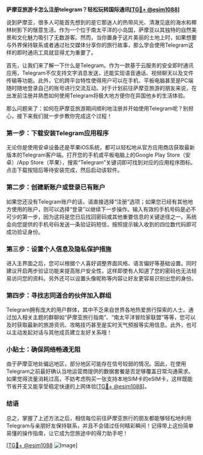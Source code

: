 **萨摩亚旅游卡怎么注册telegram？轻松玩转国际通讯[[TG💪+ @esim1088](https://t.me/s/esim1088)]**

说到萨摩亚，很多人可能首先想到的是它那迷人的热带风光、清澈见底的海水和椰林树影下的惬意生活。作为一个位于南太平洋的小岛国，萨摩亚以其独特的自然美景和文化魅力吸引了无数游客。然而，当你置身于这片美丽的土地上时，如果想要与外界保持联系或者通过社交媒体分享你的旅行故事，那么学会使用Telegram这样的即时通讯工具就显得尤为重要了。

首先，让我们来了解一下什么是Telegram。作为一款基于云服务的安全即时通讯应用，Telegram不仅支持文字消息发送，还能实现语音通话、视频聊天以及文件传输等功能。此外，它的跨平台特性使得用户可以在手机、平板电脑甚至是PC端随时随地登录自己的账号进行交流互动。对于计划前往萨摩亚旅游的朋友来说，在出发前注册并熟悉如何使用Telegram将极大地方便你在异国他乡的生活体验。

那么问题来了：如何在萨摩亚旅游期间顺利地注册并开始使用Telegram呢？别担心，接下来我们就一步步教你完成这个过程！

### 第一步：下载安装Telegram应用程序

无论你是使用安卓设备还是苹果iOS系统，都可以轻松地从官方应用商店获取最新版本的Telegram客户端。打开您的手机或平板电脑上的Google Play Store（安卓）/App Store（苹果），搜索“Telegram”关键词即可找到对应的应用程序图标。点击下载按钮后等待安装完成，然后启动该软件。

### 第二步：创建新账户或登录已有账户

如果您还没有Telegram账户的话，请直接选择“注册”选项；如果您已经有其他地方使用的账户，则可以选择“登录”以继续下一步操作。输入有效的手机号码是必不可少的第一步，因为这将是您日后找回密码或其他重要信息的关键途径之一。系统会向您提供的手机号码发送一条验证码短信，按照提示输入收到的四位数代码即可成功验证身份。

### 第三步：设置个人信息及隐私保护措施

进入主界面之后，您可以根据个人喜好调整界面风格、语言偏好等基础设置。同时建议开启两步验证功能来提高账户安全性，这样即使有人知道了您的密码也无法轻易访问您的资料。另外还可以设置头像昵称等内容让好友更容易识别出您的身份。

### 第四步：寻找志同道合的伙伴加入群组

Telegram拥有庞大的用户群体，其中不乏来自世界各地热爱旅行探索的人士。通过加入相关主题的群聊如“萨摩亚旅行指南”、“南太平洋冒险家联盟”等等，您可以及时获取最新的旅游资讯、攻略技巧甚至是实时天气预报等实用信息。此外，也可以主动发起对话与其他成员建立友好关系哦！

### 小贴士：确保网络畅通无阻

由于萨摩亚地处偏远地区，部分地区可能存在信号较弱的情况。因此，在使用Telegram之前最好确认当地运营商提供的数据套餐是否足够覆盖日常沟通需求。如果觉得流量消耗过高，不妨考虑购买一张支持本地SIM卡的eSIM卡，这样既能节省开支又能享受稳定快速的上网体验[[TG💪+ @esim1088](https://t.me/s/esim1088)]。

### 结语

总之，掌握了上述方法之后，相信每位前往萨摩亚旅行的朋友都能够轻松地利用Telegram与亲朋好友保持联系，并且不会错过任何精彩瞬间！记得带上这份简单易懂的操作指南，让它成为您旅途中的得力助手吧！

[[TG💪+ @esim1088](https://t.me/s/esim1088) ![Image](https://i.postimg.cc/4NQfJmqS/Snipaste-2025-05-13-00-14-12.png)]